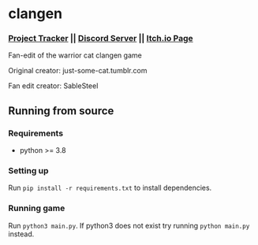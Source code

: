 # clangen

### [Project Tracker](https://github.com/users/RAYTRAC3R/projects/1/views/1) || [Discord Server](https://discord.gg/rnFQqyPZ7K) || [Itch.io Page](https://sablesteel.itch.io/clan-gen-fan-edit)

Fan-edit of the warrior cat clangen game

Original creator: just-some-cat.tumblr.com

Fan edit creator: SableSteel

## Running from source
### Requirements
- python >= 3.8

### Setting up
Run `pip install -r requirements.txt` to install dependencies. 

### Running game
Run `python3 main.py`. If python3 does not exist try running `python main.py` instead.

